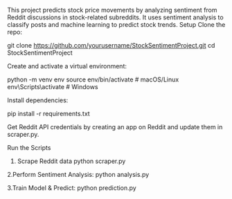 This project predicts stock price movements by analyzing sentiment from Reddit discussions in stock-related subreddits. It uses sentiment analysis to classify posts and machine learning to predict stock trends.
Setup
Clone the repo:

git clone https://github.com/yourusername/StockSentimentProject.git
cd StockSentimentProject

Create and activate a virtual environment:

python -m venv env
source env/bin/activate   # macOS/Linux
env\Scripts\activate      # Windows

Install dependencies:

pip install -r requirements.txt

Get Reddit API credentials by creating an app on Reddit and update them in scraper.py.

Run the Scripts
1. Scrape Reddit data
python scraper.py

2.Perform Sentiment Analysis:
python analysis.py

3.Train Model & Predict:
python prediction.py

